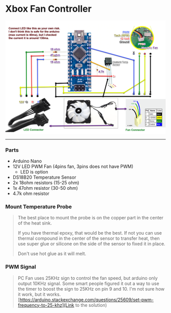 # Xbox Fan Controller
![Schematic](Connections.png)


---
### Parts
* Arduino Nano
* 12V LED PWM Fan (4pins fan, 3pins does not have PWM)
	* LED is option
* DS18B20 Temperature Sensor
* 2x 18ohm resistors (15-25 ohm)
* 1x 47ohm resistor (30-50 ohm)
* 4.7k ohm resistor

### Mount Temperature Probe
> The best place to mount the probe is on the copper part in the center of the heat sink.
>
> If you have thermal epoxy, that would be the best. If not you can use thermal compound in the center of the sensor to transfer heat, then use super glue or silicone on the side of the sensor to fixed it in place.
>
> Don't use hot glue as it will melt.


### PWM Signal
> PC Fan uses 25KHz sign to control the fan speed, but arduino only output 10KHz signal. Some smart people figured it out a way to use the timer to boost the sign to 25KHz on pin 9 and 10. I'm not sure how it work, but it works.
[https://arduino.stackexchange.com/questions/25609/set-pwm-frequency-to-25-khz](Link to the solution)

